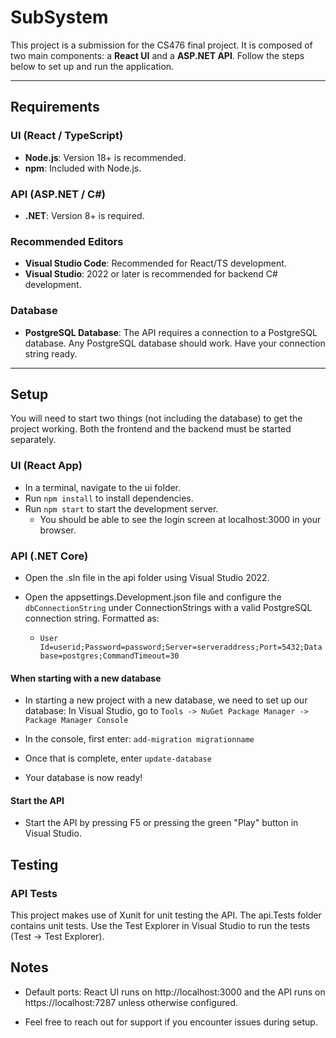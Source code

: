 # SubSystem

This project is a submission for the CS476 final project. It is composed of two main components: a **React UI** and a **ASP.NET API**. Follow the steps below to set up and run the application.

---

## Requirements

### UI (React / TypeScript)
- **Node.js**: Version 18+ is recommended.
- **npm**: Included with Node.js.

### API (ASP.NET / C#)
- **.NET**: Version 8+ is required.

### Recommended Editors
- **Visual Studio Code**: Recommended for React/TS development. 
- **Visual Studio**: 2022 or later is recommended for backend C# development.

### Database
- **PostgreSQL Database**: The API requires a connection to a PostgreSQL database. Any PostgreSQL database should work. Have your connection string ready. 
---

## Setup

You will need to start two things (not including the database) to get the project working. Both the frontend and the backend must be started separately.

### UI (React App)
- In a terminal, navigate to the ui folder.
- Run `npm install` to install dependencies.
- Run `npm start` to start the development server. 
  - You should be able to see the login screen at localhost:3000 in your browser.

### API (.NET Core)
- Open the .sln file in the api folder using Visual Studio 2022.
- Open the appsettings.Development.json file and configure the `dbConnectionString` under ConnectionStrings with a valid PostgreSQL connection string. Formatted as:

    - `User Id=userid;Password=password;Server=serveraddress;Port=5432;Database=postgres;CommandTimeout=30`

#### When starting with a new database

- In starting a new project with a new database, we need to set up our database: In Visual Studio, go to `Tools -> NuGet Package Manager -> Package Manager Console` 

- In the console, first enter: `add-migration migrationname`
- Once that is complete, enter `update-database`
- Your database is now ready!

#### Start the API
- Start the API by pressing F5 or pressing the green "Play" button in Visual Studio.


## Testing

### API Tests

This project makes use of Xunit for unit testing the API. The api.Tests folder contains unit tests. Use the Test Explorer in Visual Studio to run the tests (Test -> Test Explorer).


## Notes

- Default ports: React UI runs on http://localhost:3000 and the API runs on https://localhost:7287 unless otherwise configured.


- Feel free to reach out for support if you encounter issues during setup.